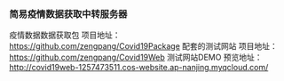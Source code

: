 ### 简易疫情数据获取中转服务器
疫情数据数据获取包 项目地址：https://github.com/zengpang/Covid19Package
配套的测试网站 项目地址：https://github.com/zengpang/Covid19Web
测试网站DEMO 预览地址：http://covid19web-1257473511.cos-website.ap-nanjing.myqcloud.com/